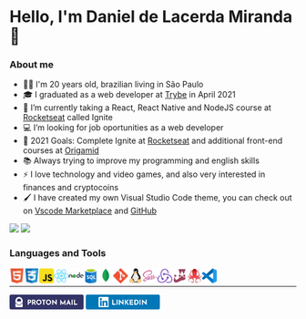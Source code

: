 <h1>Hello, I'm Daniel de Lacerda Miranda 👋</h1>

<h3>About me</h3>
<ul>
  <li>🧔🏽 I'm 20 years old, brazilian living in São Paulo</li>
  <li>🎓 I graduated as a web developer at <a href="https://www.betrybe.com/">Trybe</a> in April 2021</li>
  <li>🌱 I’m currently taking a React, React Native and NodeJS course at <a href="https://rocketseat.com.br">Rocketseat</a> called Ignite</li>
  <li>💻 I’m looking for job oportunities as a web developer</li>
  <li>🥅 2021 Goals: Complete Ignite at <a href="https://rocketseat.com.br">Rocketseat</a> and additional front-end courses at <a href="https://origamid.com">Origamid</a></li>
  <li>📚 Always trying to improve my programming and english skills</li>
  <li>⚡ I love technology and video games, and also very interested in finances and cryptocoins</li>
  <li>🖌️ I have created my own Visual Studio Code theme, you can check out on <a href="https://marketplace.visualstudio.com/items?itemName=WolvesLeague.wolves-league">Vscode Marketplace</a> and <a href="https://github.com/WolvesLeague/wolves-league-vscode-theme">GitHub</a></li>
</ul>
<div>
  <img  height="180rem" src="https://github-readme-stats-daniellmiranda.vercel.app/api?username=daniellmiranda&count_private=true&show_icons=true&title_color=ff0000&text_color=ff5252&icon_color=ff0000&bg_color=1d1f20&hide_border=true">
  <img height="180rem" src="https://github-readme-stats-daniellmiranda.vercel.app/api/top-langs/?username=daniellmiranda&langs_count=10&layout=compact&title_color=ff0000&text_color=ff5252&bg_color=1d1f20&hide_border=true">
</div>

### Languages and Tools

<img align="left" alt="HTML5" width="26px" src="https://github.com/DanielLMiranda/DanielLMiranda/blob/master/icons/html5.png" />
<img align="left" alt="CSS3" width="26px" src="https://github.com/DanielLMiranda/DanielLMiranda/blob/master/icons/css3.png" />
<img align="left" alt="JavaScript" width="26px" src="https://github.com/DanielLMiranda/DanielLMiranda/blob/master/icons/javascript.png" />
<img align="left" alt="React" width="26px" src="https://github.com/DanielLMiranda/DanielLMiranda/blob/master/icons/react.png" />
<img align="left" alt="NodeJS" width="26px" src="https://github.com/DanielLMiranda/DanielLMiranda/blob/master/icons/nodejs.png" />
<img align="left" alt="SQL" width="26px" src="https://github.com/DanielLMiranda/DanielLMiranda/blob/master/icons/sql.png" />
<img align="left" alt="MongoDB" width="26px" src="https://github.com/DanielLMiranda/DanielLMiranda/blob/master/icons/mongodb.png" />
<img align="left" alt="Git" width="26px" src="https://github.com/DanielLMiranda/DanielLMiranda/blob/master/icons/git.png" />
<img align="left" alt="Linux" width="26px" src="https://github.com/DanielLMiranda/DanielLMiranda/blob/master/icons/linux.png" />
<img align="left" alt="Sass" width="26px" src="https://github.com/DanielLMiranda/DanielLMiranda/blob/master/icons/sass.png" />
<img align="left" alt="Redux" width="26px" src="https://github.com/DanielLMiranda/DanielLMiranda/blob/master/icons/redux.png" />
<img align="left" alt="Jest" width="26px" src="https://github.com/DanielLMiranda/DanielLMiranda/blob/master/icons/jest.png" />
<img align="left" alt="RTL" width="26px" src="https://github.com/DanielLMiranda/DanielLMiranda/blob/master/icons/rtl.png" />
<img align="left" alt="Visual Studio Code" width="26px" src="https://github.com/DanielLMiranda/DanielLMiranda/blob/master/icons/vscode.png" />
<br>
<hr>
<a href="mailto:danieldelacerdamiranda@protonmail.com"><img height="26px" src="https://github.com/DanielLMiranda/DanielLMiranda/blob/master/badges/protonmail-badge.png"></a>
<a href="https://linkedin.com/in/daniellmiranda"><img height="26px" src="https://github.com/DanielLMiranda/DanielLMiranda/blob/master/badges/linkedin-badge.png"></a>
